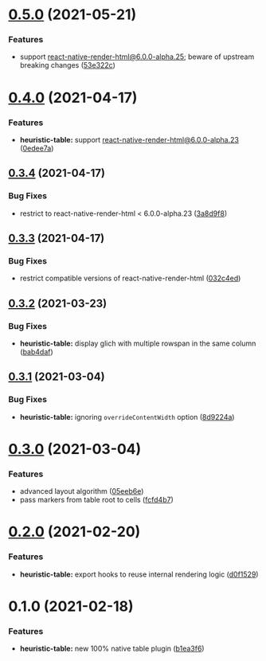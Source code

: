 # [0.5.0](https://github.com/native-html/plugins/compare/@native-html/heuristic-table-plugin@0.4.0...@native-html/heuristic-table-plugin@0.5.0) (2021-05-21)


### Features

* support react-native-render-html@6.0.0-alpha.25; beware of upstream breaking changes ([53e322c](https://github.com/native-html/plugins/commit/53e322cad64aece27d5c95c1bc9fb4a3095addbd))

# [0.4.0](https://github.com/native-html/plugins/compare/@native-html/heuristic-table-plugin@0.3.4...@native-html/heuristic-table-plugin@0.4.0) (2021-04-17)


### Features

* **heuristic-table:** support react-native-render-html@6.0.0-alpha.23 ([0edee7a](https://github.com/native-html/plugins/commit/0edee7ac2bce532a3f11e7aa5f076b8428694ad3))

## [0.3.4](https://github.com/native-html/plugins/compare/@native-html/heuristic-table-plugin@0.3.3...@native-html/heuristic-table-plugin@0.3.4) (2021-04-17)


### Bug Fixes

* restrict to react-native-render-html < 6.0.0-alpha.23 ([3a8d9f8](https://github.com/native-html/plugins/commit/3a8d9f8fada412d5adae663338b4661a20b19be3))

## [0.3.3](https://github.com/native-html/plugins/compare/@native-html/heuristic-table-plugin@0.3.2...@native-html/heuristic-table-plugin@0.3.3) (2021-04-17)


### Bug Fixes

* restrict compatible versions of react-native-render-html ([032c4ed](https://github.com/native-html/plugins/commit/032c4ed035150471c914d6406fe7b2b2237035fe))

## [0.3.2](https://github.com/native-html/plugins/compare/@native-html/heuristic-table-plugin@0.3.1...@native-html/heuristic-table-plugin@0.3.2) (2021-03-23)


### Bug Fixes

* **heuristic-table:** display glich with multiple rowspan in the same column ([bab4daf](https://github.com/native-html/plugins/commit/bab4daf3ec2954c8b9e273db175980f7533b738b))

## [0.3.1](https://github.com/native-html/plugins/compare/@native-html/heuristic-table-plugin@0.3.0...@native-html/heuristic-table-plugin@0.3.1) (2021-03-04)


### Bug Fixes

* **heuristic-table:** ignoring `overrideContentWidth` option ([8d9224a](https://github.com/native-html/plugins/commit/8d9224ac324e816243d680ae35b05cc66a669d45))

# [0.3.0](https://github.com/native-html/plugins/compare/@native-html/heuristic-table-plugin@0.2.0...@native-html/heuristic-table-plugin@0.3.0) (2021-03-04)


### Features

* advanced layout algorithm ([05eeb6e](https://github.com/native-html/plugins/commit/05eeb6ed33375284fe9d18c70aec5b4633ded484))
* pass markers from table root to cells ([fcfd4b7](https://github.com/native-html/plugins/commit/fcfd4b7be07da5fe22e63574a3695c65c598b035))

# [0.2.0](https://github.com/native-html/plugins/compare/@native-html/heuristic-table-plugin@0.1.0...@native-html/heuristic-table-plugin@0.2.0) (2021-02-20)


### Features

* **heuristic-table:** export hooks to reuse internal rendering logic ([d0f1529](https://github.com/native-html/plugins/commit/d0f15298cd6c17799f87d87ff25bb8b6433193bd))

# 0.1.0 (2021-02-18)


### Features

* **heuristic-table:** new 100% native table plugin ([b1ea3f6](https://github.com/native-html/plugins/commit/b1ea3f696cb3f65c9f7cbd56036ab34d1ae08a09))

